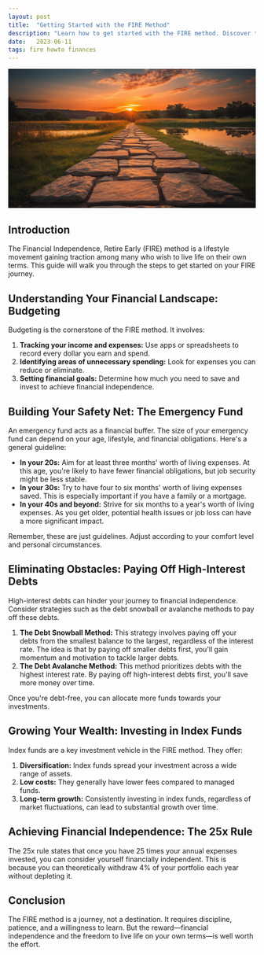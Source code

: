 ```yaml
---
layout: post
title:  "Getting Started with the FIRE Method"
description: "Learn how to get started with the FIRE method. Discover the steps to achieve financial independence and retire early."
date:   2023-06-11
tags: fire howto finances
---
```


![A clear road towards the rising sun](/assets/howto-fire.png)

## Introduction

The Financial Independence, Retire Early (FIRE) method is a lifestyle movement gaining traction among many who wish to live life on their own terms. This guide will walk you through the steps to get started on your FIRE journey.

## Understanding Your Financial Landscape: Budgeting

Budgeting is the cornerstone of the FIRE method. It involves:

1. **Tracking your income and expenses:** Use apps or spreadsheets to record every dollar you earn and spend.
2. **Identifying areas of unnecessary spending:** Look for expenses you can reduce or eliminate.
3. **Setting financial goals:** Determine how much you need to save and invest to achieve financial independence.

## Building Your Safety Net: The Emergency Fund

An emergency fund acts as a financial buffer. The size of your emergency fund can depend on your age, lifestyle, and financial obligations. Here's a general guideline:

- **In your 20s:** Aim for at least three months' worth of living expenses. At this age, you're likely to have fewer financial obligations, but job security might be less stable.
- **In your 30s:** Try to have four to six months' worth of living expenses saved. This is especially important if you have a family or a mortgage.
- **In your 40s and beyond:** Strive for six months to a year's worth of living expenses. As you get older, potential health issues or job loss can have a more significant impact.

Remember, these are just guidelines. Adjust according to your comfort level and personal circumstances.

## Eliminating Obstacles: Paying Off High-Interest Debts

High-interest debts can hinder your journey to financial independence. Consider strategies such as the debt snowball or avalanche methods to pay off these debts. 

1. **The Debt Snowball Method:** This strategy involves paying off your debts from the smallest balance to the largest, regardless of the interest rate. The idea is that by paying off smaller debts first, you'll gain momentum and motivation to tackle larger debts.
2. **The Debt Avalanche Method:** This method prioritizes debts with the highest interest rate. By paying off high-interest debts first, you'll save more money over time.

Once you're debt-free, you can allocate more funds towards your investments.

## Growing Your Wealth: Investing in Index Funds

Index funds are a key investment vehicle in the FIRE method. They offer:

1. **Diversification:** Index funds spread your investment across a wide range of assets.
2. **Low costs:** They generally have lower fees compared to managed funds.
3. **Long-term growth:** Consistently investing in index funds, regardless of market fluctuations, can lead to substantial growth over time.

## Achieving Financial Independence: The 25x Rule

The 25x rule states that once you have 25 times your annual expenses invested, you can consider yourself financially independent. This is because you can theoretically withdraw 4% of your portfolio each year without depleting it.

## Conclusion

The FIRE method is a journey, not a destination. It requires discipline, patience, and a willingness to learn. But the reward—financial independence and the freedom to live life on your own terms—is well worth the effort.
